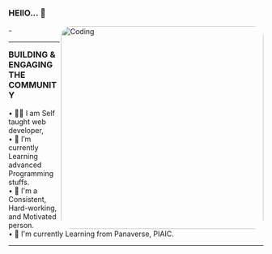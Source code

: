### HEllO... 👋
<img align="right" alt="Coding" width="400" style="border-radius:20px;"
	src="https://www.google.com/url?sa=i&url=https%3A%2F%2Fmedium.com%2F%40ajay.singh07%2F10-figma-plugins-to-convert-designs-into-html-and-css-code-de6752bbbd78&psig=AOvVaw2h_ydqRFWwjxAolRsn9i_T&ust=1710440677619000&source=images&cd=vfe&opi=89978449&ved=0CBIQjRxqFwoTCLCbk5vu8YQDFQAAAAAdAAAAABAK/master/gif3.gif"/>
-<hr>
<h3 style="margin-top: 4px;">BUILDING & ENGAGING THE COMMUNITY</h3>
• 💪🏻 I am Self taught web developer,<br>
• 🌱 I’m currently Learning advanced Programming stuffs.<br> 
• 🚀 I'm a Consistent, Hard-working, and Motivated person.<br> 
• 📗 I'm currently Learning from Panaverse, PIAIC.<br>
<hr>
